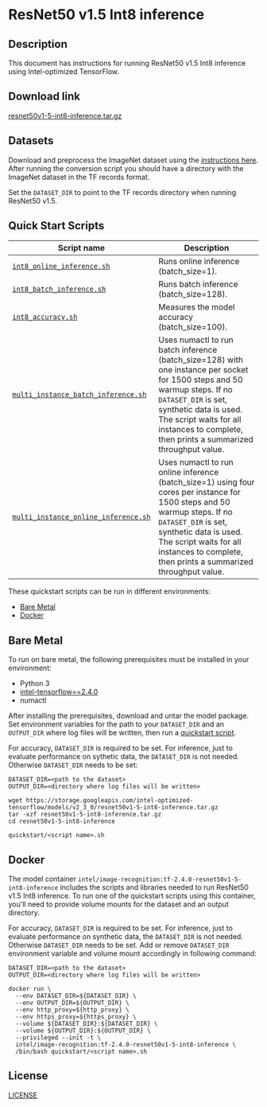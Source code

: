 <!--- 0. Title -->
# ResNet50 v1.5 Int8 inference

<!-- 10. Description -->
## Description

This document has instructions for running ResNet50 v1.5 Int8 inference using
Intel-optimized TensorFlow.

<!--- 20. Download link -->
## Download link

[resnet50v1-5-int8-inference.tar.gz](https://storage.googleapis.com/intel-optimized-tensorflow/models/v2_3_0/resnet50v1-5-int8-inference.tar.gz)

<!--- 30. Datasets -->
## Datasets

Download and preprocess the ImageNet dataset using the [instructions here](/datasets/imagenet/README.md).
After running the conversion script you should have a directory with the
ImageNet dataset in the TF records format.

Set the `DATASET_DIR` to point to the TF records directory when running ResNet50 v1.5.

<!--- 40. Quick Start Scripts -->
## Quick Start Scripts

| Script name | Description |
|-------------|-------------|
| [`int8_online_inference.sh`](int8_online_inference.sh) | Runs online inference (batch_size=1). |
| [`int8_batch_inference.sh`](int8_batch_inference.sh) | Runs batch inference (batch_size=128). |
| [`int8_accuracy.sh`](int8_accuracy.sh) | Measures the model accuracy (batch_size=100). |
| [`multi_instance_batch_inference.sh`](multi_instance_batch_inference.sh) | Uses numactl to run batch inference (batch_size=128) with one instance per socket for 1500 steps and 50 warmup steps. If no `DATASET_DIR` is set, synthetic data is used. The script waits for all instances to complete, then prints a summarized throughput value. |
| [`multi_instance_online_inference.sh`](multi_instance_online_inference.sh) | Uses numactl to run online inference (batch_size=1) using four cores per instance for 1500 steps and 50 warmup steps. If no `DATASET_DIR` is set, synthetic data is used. The script waits for all instances to complete, then prints a summarized throughput value. |

These quickstart scripts can be run in different environments:
* [Bare Metal](#bare-metal)
* [Docker](#docker)

<!--- 50. Bare Metal -->
## Bare Metal

To run on bare metal, the following prerequisites must be installed in your environment:
* Python 3
* [intel-tensorflow==2.4.0](https://pypi.org/project/intel-tensorflow/)
* numactl

After installing the prerequisites, download and untar the model package.
Set environment variables for the path to your `DATASET_DIR` and an
`OUTPUT_DIR` where log files will be written, then run a 
[quickstart script](#quick-start-scripts).

For accuracy, `DATASET_DIR` is required to be set. For inference,
just to evaluate performance on sythetic data, the `DATASET_DIR` is not needed.
Otherwise `DATASET_DIR` needs to be set:

```
DATASET_DIR=<path to the dataset>
OUTPUT_DIR=<directory where log files will be written>

wget https://storage.googleapis.com/intel-optimized-tensorflow/models/v2_3_0/resnet50v1-5-int8-inference.tar.gz
tar -xzf resnet50v1-5-int8-inference.tar.gz
cd resnet50v1-5-int8-inference

quickstart/<script name>.sh
```

<!--- 60. Docker -->
## Docker

The model container `intel/image-recognition:tf-2.4.0-resnet50v1-5-int8-inference` includes the scripts and libraries needed to run
ResNet50 v1.5 Int8 inference. To run one of the quickstart scripts 
using this container, you'll need to provide volume mounts for the dataset 
and an output directory.

For accuracy, `DATASET_DIR` is required to be set. For inference,
just to evaluate performance on synthetic data, the `DATASET_DIR` is not needed.
Otherwise `DATASET_DIR` needs to be set. Add or remove `DATASET_DIR` environment
variable and volume mount accordingly in following command:


```
DATASET_DIR=<path to the dataset>
OUTPUT_DIR=<directory where log files will be written>

docker run \
  --env DATASET_DIR=${DATASET_DIR} \
  --env OUTPUT_DIR=${OUTPUT_DIR} \
  --env http_proxy=${http_proxy} \
  --env https_proxy=${https_proxy} \
  --volume ${DATASET_DIR}:${DATASET_DIR} \
  --volume ${OUTPUT_DIR}:${OUTPUT_DIR} \
  --privileged --init -t \
  intel/image-recognition:tf-2.4.0-resnet50v1-5-int8-inference \
  /bin/bash quickstart/<script name>.sh
```

<!--- 80. License -->
## License

[LICENSE](/LICENSE)

